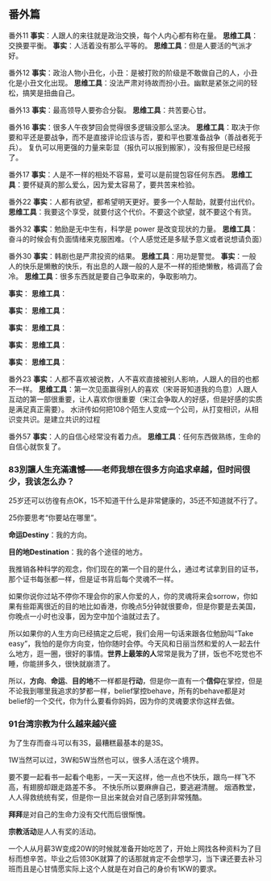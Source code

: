 ## 番外篇


番外11
**事实**：人跟人的来往就是政治交换，每个人内心都有称在量。
**思维工具**：交换要平衡。
**事实**：人活着没有那么平等的。
**思维工具**：但是人要活的气派才好。

番外12
**事实**：政治人物小丑化，小丑：是被打败的阶级是不敢做自己的人，小丑化是小丑文化出现。
**思维工具**：没法严肃对待故而扮小丑。幽默是紧张之间的轻松，搞笑是扭曲自己。

番外13
**事实**：最高领导人要弥合分裂。
**思维工具**：共苦要心甘。

番外16
**事实**：很多人午夜梦回会觉得很多逻辑没那么坚决。
**思维工具**：取决于你要和平还是要战争，而不是直接评论应该与否，要和平也要准备战争（善战者死于兵）。
复仇可以用更强的力量来彰显（报仇可以报到搬家），没有报但是已经报了。

番外17
**事实**：人是不一样的相处不容易，爱可以是前提包容任何东西。
**思维工具**：要怀疑真的那么爱么，因为爱太容易了，要共苦来检验。



番外22
**事实**：人都有欲望，都希望明天更好。要多一个人帮助，就要付出代价。
**思维工具**：我要这个享受，就要付这个代价。不要这个欲望，就不要这个有货。

番外32
**事实**：勉励是无中生有，科学是 power 是改变现状的力量。
**思维工具**：奋斗的时候会有负面情绪来克服困难。（个人感觉还是多赋予意义或者说想请负面）

番外30
**事实**：韩剧也是严肃投资的结果。
**思维工具**：用功是警觉。
**事实**：一般人的快乐是懒散的快乐，有出息的人跟一般的人是不一样的拒绝懒散，格调高了会冷。
**思维工具**：很多东西就是要自己争取来的，争取影响力。

**事实**：
**思维工具**：

**事实**：
**思维工具**：

**事实**：
**思维工具**：

**事实**：
**思维工具**：

**事实**：
**思维工具**：



番外23
**事实**：人都不喜欢被说教，人不喜欢直接被别人影响，人跟人的目的也都不一样。
**思维工具**：第一次见面赢得别人的喜欢（宋哥哥知道我的鸟意）人跟人互动的第一部很重要，让人喜欢你很重要（宋江会争取人的好感，但是好感的实质是满足真正需要）。
水浒传如何把108个陌生人变成一个公司，从打变相识，从相识变共识。是建立共识的过程

番外57
**事实**：人的自信心经常没有着力点。
**思维工具**：任何东西做熟练，生命的自信心就恢复了。

### 83別讓人生充滿遺憾——老师我想在很多方向追求卓越，但时间很少，我该怎么办？

25岁还可以彷徨有点OK，15不知道干什么是非常健康的，35还不知道就不行了。

25你要思考“你要站在哪里”。

**命运Destiny**：我的方向。

**目的地Destination**：我的各个途径的地方。

我推销各种科学的观念，你们现在的第一个目的是什么，通过考试拿到目的证书，那个证书每张都一样，但是证书背后每个灵魂不一样。

如果你说你过站不停你不理会你的家人你爱的人，你的灵魂将来会sorrow，你如果有些距离很近的目的地比如香港，你晚点5分钟就很要命，但是你要是去美国，你晚点一小时也没事，因为空中加个油就过去了。

所以如果你的人生方向已经搞定之后呢，我们会用一句话来跟各位勉励叫“Take easy”，我怕的是你方向变，怕你随时会停。今天风和日丽当然和爱的人一起去什么地方，逛一圈，很好的事情。**世界上最笨的人**常常是我为了拼，饭也不吃觉也不睡，你能拼多久，很快就崩溃了。

所以，**方向**、**命运**、**目的地**不一样都是**行动**，但是你一直有一个**信仰**在掌控，但是不论我到哪里我追求的梦都一样，belief掌控behave，所有的behave都是对belief的一个交代，你为什么要看你妈妈，因为你的灵魂要求你这样去做。



### 91台湾宗教为什么越来越兴盛
为了生存而奋斗可以有3S，最糟糕最基本的是3S。

1W当然可以过，3W和5W当然也可以，很多人活在这个境界。

要不要一起看书一起看个电影，一天一天这样，他一点也不快乐，跟鸟一样飞不高，有翅膀却跟走路差不多。
不快乐所以要麻痹自己，要逃避清醒。
烟酒教堂，人人得救统统有奖，但是你一旦出来就会对自己感到非常残酷。

**拜拜**是对自己的生命力没有交代而后很惭愧。

**宗教活动**是人人有奖的活动。

一个人从月薪3W变成20W的时候就准备开始吃苦了，开始上网找各种资料为了目标而想辛苦。毕业之后领30K就算了的话那就肯定不会想学习，当下课还要去补习班而且是心甘情愿实际上这个人就是在对自己的身价有1KW的要求。

